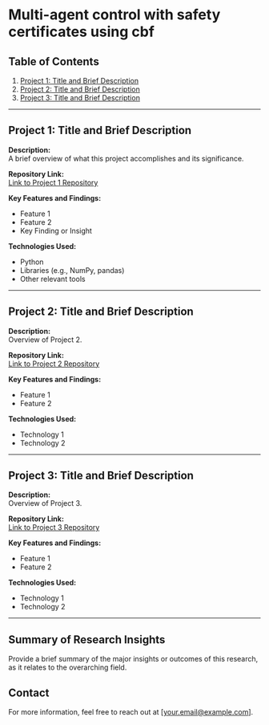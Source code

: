 # Multi-agent control with safety certificates using cbf


## Table of Contents
1. [Project 1: Title and Brief Description](#project-1-title-and-brief-description)
2. [Project 2: Title and Brief Description](#project-2-title-and-brief-description)
3. [Project 3: Title and Brief Description](#project-3-title-and-brief-description)

---

## Project 1: Title and Brief Description

**Description:**  
A brief overview of what this project accomplishes and its significance.

**Repository Link:**  
[Link to Project 1 Repository](https://github.com/username/Project1)

**Key Features and Findings:**
- Feature 1
- Feature 2
- Key Finding or Insight

**Technologies Used:**  
- Python
- Libraries (e.g., NumPy, pandas)
- Other relevant tools

---

## Project 2: Title and Brief Description

**Description:**  
Overview of Project 2.

**Repository Link:**  
[Link to Project 2 Repository](https://github.com/username/Project2)

**Key Features and Findings:**
- Feature 1
- Feature 2

**Technologies Used:**  
- Technology 1
- Technology 2

---

## Project 3: Title and Brief Description

**Description:**  
Overview of Project 3.

**Repository Link:**  
[Link to Project 3 Repository](https://github.com/username/Project3)

**Key Features and Findings:**
- Feature 1
- Feature 2

**Technologies Used:**  
- Technology 1
- Technology 2

---

## Summary of Research Insights
Provide a brief summary of the major insights or outcomes of this research, as it relates to the overarching field.

## Contact
For more information, feel free to reach out at [your.email@example.com].
